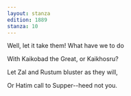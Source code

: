 ```yaml
---
layout: stanza
edition: 1889
stanza: 10
---
```


Well, let it take them! What have we to do

With Kaikobad the Great, or Kaikhosru?

Let Zal and Rustum bluster as they will,

Or Hatim call to Supper--heed not you.